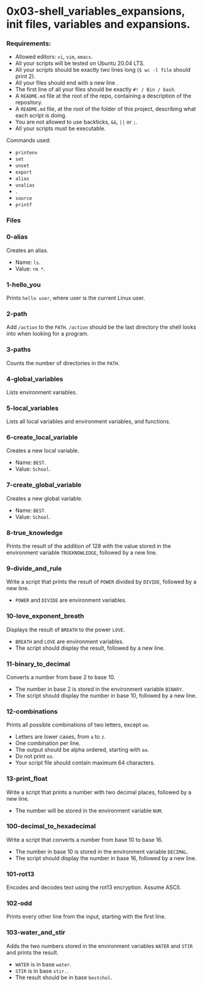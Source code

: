 # 0x03-shell_variables_expansions, init files, variables and expansions.

### Requirements:
- Allowed editors: `vi`, `vim`, `emacs`.
- All your scripts will be tested on Ubuntu 20.04 LTS.
- All your scripts should be exactly two lines long (`$ wc -l file` should print 2).
- All your files should end with a new line .
- The first line of all your files should be exactly `#! / Bin / bash`.
- A `README.md` file at the root of the repo, containing a description of the repository.
- A `README.md` file, at the root of the folder of this project, describing what each script is doing.
- You are not allowed to use backticks, `&&`, `||` or `;`.
- All your scripts must be executable.

Commands used:
- `printenv`
- `set`
- `unset`
- `export`
- `alias`
- `unalias`
- `.`
- `source`
- `printf`

### Files

### 0-alias
Creates an alias.
- Name: `ls`.
- Value: `rm *`.

### 1-hello_you
Prints `hello user`, where user is the current Linux user.

### 2-path
Add `/action` to the `PATH`. `/action` should be the last directory the shell looks into when looking for a program.

### 3-paths
Counts the number of directories in the `PATH`.

### 4-global_variables
Lists environment variables.

### 5-local_variables
Lists all local variables and environment variables, and functions.

### 6-create_local_variable
Creates a new local variable.
- Name: `BEST`.
- Value: `School`.

### 7-create_global_variable
Creates a new global variable.
- Name: `BEST`.
- Value: `School`.

### 8-true_knowledge
Prints the result of the addition of 128 with the value stored in the environment variable `TRUEKNOWLEDGE`, followed by a new line.

### 9-divide_and_rule
Write a script that prints the result of `POWER` divided by `DIVIDE`, followed by a new line.
- `POWER` and `DIVIDE` are environment variables.

### 10-love_exponent_breath
Displays the result of `BREATH` to the power `LOVE`.
- `BREATH` and `LOVE` are environment variables.
- The script should display the result, followed by a new line.

### 11-binary_to_decimal
Converts a number from base 2 to base 10.
- The number in base 2 is stored in the environment variable `BINARY`.
- The script should display the number in base 10, followed by a new line.

### 12-combinations
Prints all possible combinations of two letters, except `oo`.
- Letters are lower cases, from `a` to `z`.
- One combination per line.
- The output should be alpha ordered, starting with `aa`.
- Do not print `oo`.
- Your script file should contain maximum 64 characters.

### 13-print_float
Write a script that prints a number with two decimal places, followed by a new line.
- The number will be stored in the environment variable `NUM`.

### 100-decimal_to_hexadecimal
Write a script that converts a number from base 10 to base 16.
- The number in base 10 is stored in the environment variable `DECIMAL`.
- The script should display the number in base 16, followed by a new line.

### 101-rot13
Encodes and decodes text using the rot13 encryption. Assume ASCII.

### 102-odd
Prints every other line from the input, starting with the first line.

### 103-water_and_stir
Adds the two numbers stored in the environment variables `WATER` and `STIR` and prints the result.
- `WATER` is in base `water`.
- `STIR` is in base `stir.`.
- The result should be in base `bestchol`.

